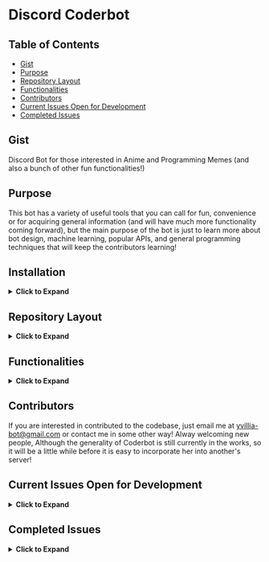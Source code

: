 # Discord Coderbot

## Table of Contents
 - [Gist](https://github.com/nnrogers515/discord-coderbot#gist)
 - [Purpose](https://github.com/nnrogers515/discord-coderbot#purpose)
 - [Repository Layout](https://github.com/nnrogers515/discord-coderbot#repository-layout)
 - [Functionalities](https://github.com/nnrogers515/discord-coderbot#functionalities)
 - [Contributors](https://github.com/nnrogers515/discord-coderbot#contributors)
 - [Current Issues Open for Development](https://github.com/nnrogers515/discord-coderbot#current-issues-open-for-development)
 - [Completed Issues](https://github.com/nnrogers515/discord-coderbot#completed-issues)


## Gist
Discord Bot for those interested in Anime and Programming Memes (and also a bunch of other fun functionalities!)

## Purpose
This bot has a variety of useful tools that you can call for fun, convenience or for acquiring general information (and will have much more functionality coming forward), but the main purpose of the bot is just to learn more about bot design, machine learning, popular APIs, and general programming techniques that will keep the contributors learning!

## Installation

<details>
  <summary> <strong>Click to Expand</strong></summary>
Currently in the process of being generalized. As of the current time, the best way to access Coderbot would be to:

1. Fork this codebase
2. Create a discord bot via the [Developer Portal](https://discord.com/developers/applications) (I recommend [here](https://codeburst.io/discord-bot-tutorial-2020-a8a2e37e347c) for a good and thorough walkthrough!)
3. Give the bot any permissions you want (her @mention functionalities may be buggy unless she has some permissions, but otherwise she works fine for general purpose)
4. Take the bot-id TOKEN from your new application and put it as the "TOKEN" environment variable (either in a .env or as a config variable for hosts such as Heroku), then adjust the IDs within src/coderbot.py to match your channel IDs (found sending a message in discord containing "\#Channel-Name"

<em> However, That Sounds Like a Lot of Work! </em>

We are working to streamline this! We will try to make this as least painful as possible moving forward, but for now, if you are interested in using the bot, and stuck on setting it up, let me know via email to yvillia-bot@gmail.com or in the discussions, and I will do my best to help you!
</details>

## Repository Layout

<details>
  <summary> <strong>Click to Expand</strong></summary>

- .github/ - Contains Workflow and Issue Templates
- src/     - Contains Python Backend for Coderbot
    - bot.py - Classfile for Coderbot. Contains State Information and Discord Client Instance
    - coderbot.py - General Discord Client Event Responses and Commands
    - function.py - Helper Functions and Handlers for Dialogue, Reactions, and Commands
    - redditAPI.py - Initializes a Reddit Instance using Coderbot's Reddit Credentials

- test/    - Contains unit testing for functions
    - test_bot.py - Unit Tests for bot.py Class Functions
    - test_coderbot.py - Unit Tests for coderbot.py Discord Event Handlers
    - test_function.py - Unit Tests for Helper Functions and Handlers
    - test_redditAPI.py - Unit Test of Reddit Instance Initialization

- websrc/  - Contains frontend components for Django Heroku Webapp
    - Still in Development

- .replit - If you want to code on Repl.it
- Dockerfile - If you want to try to containerize Coderbot
- Procfile - For Heroku Worker Dyno (also the commands for local execution)
</details>

## Functionalities

<details>
  <summary> <strong>Click to Expand</strong></summary>

  Sample Functionalities:
  - !Poll - Produces Emote Reactions on Message for Suitible for Polls
  - !Flip or !Coin - Returns "Heads" or "Tails" on Request
  - !Roll #d# - Return the result of dice rolls where the # before the d represents the number of dice thrown (maximum 100 for performance and spam prevention reasons), and the number after the d represents the number of faces on each die.
  - !Help - Displays a List of Commands
  - !Pogchamp @mention ... - Fun Chat Command
  - !Ban @mention ... - Not a Ban but a Punishment!
  - Sleep and Awake Protocols - If you find her to be annoying, simply tell her to sleep with "Oyasumi" and she won't answer commands until woken up with "Ohayo", you can see her current state under her profile in discord
  - Good Bot and Bad Bot, as well as list functionalities will be coming soon, along with a bunch of other features
  - !wiki [article name] - get wikipedia summary of an article
  - !8ball [text] Answer controversial questions
  - !math [expression] Check out https://gamma.sympy.org/ for a list of commands
  - !matex [latex expresion] Do math in the latex format

  For more documentation checkout the Wiki Pages (when they are finished!)
</details>

## Contributors
  If you are interested in contributed to the codebase, just email me at yvillia-bot@gmail.com or contact me in some other way! Alway welcoming new people, Although the generality of Coderbot is still currently in the works, so it will be a little while before it is easy to incorporate her into another's server!

## Current Issues Open for Development

<details>
  <summary> <strong>Click to Expand</strong></summary>

<!-- openIssueTable -->

| Title                                                                                                                           |         Status          |                                                          Assignee                                                          | Body                                                                                                                                                                                                                                                                                                                                                                                                                                                                                                              |
| :------------------------------------------------------------------------------------------------------------------------------ | :---------------------: | :------------------------------------------------------------------------------------------------------------------------: | :---------------------------------------------------------------------------------------------------------------------------------------------------------------------------------------------------------------------------------------------------------------------------------------------------------------------------------------------------------------------------------------------------------------------------------------------------------------------------------------------------------------- |
| <a href="https://github.com/nnrogers515/discord-coderbot/issues/31">Add math commands</a>                                       | :eight_spoked_asterisk: |   <a href="https://github.com/RynoXLI"><img src="https://avatars.githubusercontent.com/u/40377123?v=4" width="20" /></a>   | ### Summary of Idea:<br /><br />Using sympy, make a math interpreter<br />...                                                                                                                                                                                                                                                                                                                                                                                                                                     |
| <a href="https://github.com/nnrogers515/discord-coderbot/issues/17">Implementing Individual Chatbot Functionalities</a>         | :eight_spoked_asterisk: |                                                                                                                            | Basically utilize ML to have the bot learn from each member, and on command say something that is similar to a given member's speech pattern. This would likely take a while to make, and a very long time to test and make sure that it works properly, but this would be an enjoyable functionality in mimicry!<br /><br /><br />...                                                                                                                                                                            |
| <a href="https://github.com/nnrogers515/discord-coderbot/issues/15">Generalize Coderbot Code to work for any discord server</a> | :eight_spoked_asterisk: |                                                                                                                            | This will likely be the most difficult issue. The idea would be to make it as easy as possible for someone to take the Coderbot code and run a script to fill out the necessary server information and so forth. This may require having calls to a Rest API using a user's credentials to login to discord and pull the information in the server from there, or some other path that would require more research into. Due to how this bot operates it will be a bit difficult to setup<br /><br /><br />...    |
| <a href="https://github.com/nnrogers515/discord-coderbot/issues/14">Update README.md</a>                                        | :eight_spoked_asterisk: | <a href="https://github.com/nnrogers515"><img src="https://avatars.githubusercontent.com/u/38640928?v=4" width="20" /></a> | The README.md needs better instructions for setting up the bot for other servers and other general important information about the repository.<br /><br /><br />...                                                                                                                                                                                                                                                                                                                                               |
| <a href="https://github.com/nnrogers515/discord-coderbot/issues/13">Fix up Git Workflow</a>                                     | :eight_spoked_asterisk: | <a href="https://github.com/nnrogers515"><img src="https://avatars.githubusercontent.com/u/38640928?v=4" width="20" /></a> | Currently, the python workflow doesn't work well with how our repository is setup. I recommend looking at the .github-cli.yaml file, adding security scans and so forth through those tests (for branches outside of master, and maybe add a deploy pipeline).<br /><br /><br />...                                                                                                                                                                                                                               |
| <a href="https://github.com/nnrogers515/discord-coderbot/issues/12">Fill out the Coderbot Wiki</a>                              | :eight_spoked_asterisk: |                                                                                                                            | Our Github has a Wikipage that can be utilized as documentation for the bot functionalities. I would recommend collaborating with whoever is working on issue #7 as it is likely there would be an overlap in documentation for these portions.<br /><br /><br />...                                                                                                                                                                                                                                              |
| <a href="https://github.com/nnrogers515/discord-coderbot/issues/11">Research Alternatives to Heroku</a>                         | :eight_spoked_asterisk: | <a href="https://github.com/nnrogers515"><img src="https://avatars.githubusercontent.com/u/38640928?v=4" width="20" /></a> | While Heroku is great, it is severely limited with just free memberships. This issue involves researching into Alternatives to Heroku, with the main suggestion being AWS.<br /><br /><br />...                                                                                                                                                                                                                                                                                                                   |
| <a href="https://github.com/nnrogers515/discord-coderbot/issues/10">Create Bot Artwork</a>                                      | :eight_spoked_asterisk: |                                                                                                                            | Bot Artwork is currently just a meme of InternetExplorer-chan. It would be cool to have her own artwork or animation instead of a meme picture from my phone.<br /><br />This is really only if there is nothing else to do/someone is interested in doing this, it isn't really coding and requires a lot of time and artistic talent.<br />...                                                                                                                                                                  |
| <a href="https://github.com/nnrogers515/discord-coderbot/issues/9">Upgrade bot to run on docker</a>                             | :eight_spoked_asterisk: |                                                                                                                            | Utilizing Docker and a registry would make it easier to create multiple instances of the bot, should the desire for multiple servers become greater. Plus, it's just good for learning.<br /><br /><br />...                                                                                                                                                                                                                                                                                                      |
| <a href="https://github.com/nnrogers515/discord-coderbot/issues/8">Bot Emotions</a>                                             | :eight_spoked_asterisk: |                                                                                                                            | Currently the bot only has two states, "Asleep" and "Awake." Once chatbot functionalities have been implemented it would be cool to be able to have her switch states to varying emotions (angry, sad, etc...). <br /><br />This task would be to prepare the framework for having multiple states, likely by making changes to the bot.py class.<br />...                                                                                                                                                        |
| <a href="https://github.com/nnrogers515/discord-coderbot/issues/7">Create a Frontend Website for the Bot</a>                    | :eight_spoked_asterisk: |   <a href="https://github.com/RynoXLI"><img src="https://avatars.githubusercontent.com/u/40377123?v=4" width="20" /></a>   | Heroku utilizes a Django python front-end for our bot, which currently is only running a regular worker dyno and not a web dyno. We can create a basic website through Heroku to serve API calls and serve as a monitoring/information gathering site for the bot.<br /><br /><br />...                                                                                                                                                                                                                           |
| <a href="https://github.com/nnrogers515/discord-coderbot/issues/6">Implement a database for chat statistics</a>                 | :eight_spoked_asterisk: |                                                                                                                            | Setup and connect the bot using Heroku's database to hold statistics and collected chat information past the running instance. If there is a preferable database alternative to Heroku, then feel free to research into it and try to set up the bot on there.<br /><br /><br />...                                                                                                                                                                                                                               |
| <a href="https://github.com/nnrogers515/discord-coderbot/issues/5">Figure out Something Cool to do for the Reddit API</a>       | :eight_spoked_asterisk: |                                                                                                                            | The code base for the RedditAPI is already incorporated and functional. Think of something fun to add that the bot can do by pulling from reddit (i.e. daily image posts, statistics, automatically pulling saved posts and posting them, etc...). RedditAPI documentation found [here](https://praw.readthedocs.io/en/latest/code_overview/reddit_instance.html#praw.Reddit).<br /><br />Note: We are utilizing the PRAW library to make API access easier https://asyncpraw.readthedocs.io/en/latest/.<br />... |
| <a href="https://github.com/nnrogers515/discord-coderbot/issues/4">Implement Music Functionality</a>                            | :eight_spoked_asterisk: |                                                                                                                            | This can be anything from playing music on command, to recommending songs that people have been listening to on spotify, or etc... <br /><br /><br />...                                                                                                                                                                                                                                                                                                                                                          |
| <a href="https://github.com/nnrogers515/discord-coderbot/issues/3">Reorganize and Document the Code</a>                         | :eight_spoked_asterisk: |                                                                                                                            | Prettify the code a bit and make things more readable. The more organized you can make it the better, just make sure it works. For proper documentation and file organizations see [Google's Python Style Guide](https://google.github.io/styleguide/pyguide.html).<br /><br /><br />...                                                                                                                                                                                                                          |
| <a href="https://github.com/nnrogers515/discord-coderbot/issues/1">Enable Chatbot ML Features</a>                               | :eight_spoked_asterisk: |                                                                                                                            | Implement a way to train the bot to respond using machine learning. If possible, live-learning while chatting with others would be beneficial to improving her performance.<br /><br /><br />...                                                                                                                                                                                                                                                                                                                  |

<!-- openIssueTable -->

</details>

## Completed Issues

<details>
 <summary> <strong>Click to Expand</strong></summary>

<!-- closedIssueTable -->

| Title                                                                                                                                        |   Status   | Assignee | Body                                                                                                                                                                                                                                                                                                                             |
| :------------------------------------------------------------------------------------------------------------------------------------------- | :--------: | :------: | :------------------------------------------------------------------------------------------------------------------------------------------------------------------------------------------------------------------------------------------------------------------------------------------------------------------------------- |
| <a href="https://github.com/nnrogers515/discord-coderbot/pull/35">Bump urllib3 from 1.26.3 to 1.26.4</a>                                     | :no_entry: |          | Bumps [urllib3](https://github.com/urllib3/urllib3) from 1.26.3 to 1.26.4.<details>                                                                                                                                                                                                                                              |
                                                                                                                                                                         <summary>Release notes</summary>                                                                                                                                                                                                                                                                                                  
                                                                                                                                                                         <p><em>Sourced from <a href="https://github.com/urllib3/urllib3/releases">urllib3's releases</a>.</em></p>                                                                                                                                                                                                                        
                                                                                                                                                                         <blockquote>                                                                                                                                                                                                                                                                                                                      
                                                                                                                                                                         <h2>1.26.4</h2>                                                                                                                                                                                                                                                                                                                   
                                                                                                                                                                         <p>:warning: <strong>IMPORTANT: urllib3 v2.0 will drop support for Python 2</strong>: <a href="https://urllib3.readthedocs.io/en/latest/v2-roadmap.html">Read more in the v2.0 Roadmap</a></p>                                                                                                                                    
                                                                                                                                                                         <ul>                                                                                                                                                                                                                                                                                                                              
                                                                                                                                                                         <li>Changed behavior of the default <code>SSLContext</code> when connecting to HTTPS proxy during HTTPS requests. The default <code>SSLContext</code> now sets <code>check_hostname=True</code>.</li>                                                                                                                             
                                                                                                                                                                         </ul>                                                                                                                                                                                                                                                                                                                             
                                                                                                                                                                         <p><strong>If you or your organization rely on urllib3 consider supporting us via <a href="https://github.com/sponsors/urllib3">GitHub Sponsors</a></strong></p>                                                                                                                                                                  
                                                                                                                                                                         </blockquote>                                                                                                                                                                                                                                                                                                                     
                                                                                                                                                                         </details>                                                                                                                                                                                                                                                                                                                        
                                                                                                                                                                         <details>                                                                                                                                                                                                                                                                                                                         
                                                                                                                                                                         <summary>Changelog</summary>                                                                                                                                                                                                                                                                                                      
                                                                                                                                                                         <p><em>Sourced from <a href="https://github.com/urllib3/urllib3/blob/main/CHANGES.rst">urllib3's changelog</a>.</em></p>                                                                                                                                                                                                          
                                                                                                                                                                         <blockquote>                                                                                                                                                                                                                                                                                                                      
                                                                                                                                                                         <h2>1.26.4 (2021-03-15)</h2>                                                                                                                                                                                                                                                                                                      
                                                                                                                                                                         <ul>                                                                                                                                                                                                                                                                                                                              
                                                                                                                                                                         <li>Changed behavior of the default <code>SSLContext</code> when connecting to HTTPS proxy                                                                                                                                                                                                                                        
                                                                                                                                                                         during HTTPS requests. The default <code>SSLContext</code> now sets <code>check_hostname=True</code>.</li>                                                                                                                                                                                                                        
                                                                                                                                                                         </ul>                                                                                                                                                                                                                                                                                                                             
                                                                                                                                                                         </blockquote>                                                                                                                                                                                                                                                                                                                     
                                                                                                                                                                         </details>                                                                                                                                                                                                                                                                                                                        
                                                                                                                                                                         <details>                                                                                                                                                                                                                                                                                                                         
                                                                                                                                                                         <summary>Commits</summary>                                                                                                                                                                                                                                                                                                        
                                                                                                                                                                         <ul>                                                                                                                                                                                                                                                                                                                              
                                                                                                                                                                         <li><a href="https://github.com/urllib3/urllib3/commit/a8913042b676c510e94fc2b097f6b514ae11a537"><code>a891304</code></a> Release 1.26.4</li>                                                                                                                                                                                     
                                                                                                                                                                         <li><a href="https://github.com/urllib3/urllib3/commit/8d65ea1ecf6e2cdc27d42124e587c1b83a3118b0"><code>8d65ea1</code></a> Merge pull request from GHSA-5phf-pp7p-vc2r</li>                                                                                                                                                        
                                                                                                                                                                         <li><a href="https://github.com/urllib3/urllib3/commit/5e3432646ad63749ff0d655c157fe293cdc6c2aa"><code>5e34326</code></a> Add proper stacklevel to method_allowlist warning</li>                                                                                                                                                  
                                                                                                                                                                         <li>See full diff in <a href="https://github.com/urllib3/urllib3/compare/1.26.3...1.26.4">compare view</a></li>                                                                                                                                                                                                                   
                                                                                                                                                                         </ul>                                                                                                                                                                                                                                                                                                                             
                                                                                                                                                                         </details>                                                                                                                                                                                                                                                                                                                        
                                                                                                                                                                         <br />                                                                                                                                                                                                                                                                                                                            
                                                                                                                                                                                                                                                                                                                                                                                                                                                                                                           
                                                                                                                                                                                                                                                                                                                                                                                                                                                                                                           
                                                                                                                                                                         [![Dependabot compatibility score](https://dependabot-badges.githubapp.com/badges/compatibility_score?dependency-name=urllib3&package-manager=pip&previous-version=1.26.3&new-version=1.26.4)](https://docs.github.com/en/github/managing-security-vulnerabilities/about-dependabot-security-updates#about-compatibility-scores)  
                                                                                                                                                                                                                                                                                                                                                                                                                                                                                                           
                                                                                                                                                                         Dependabot will resolve any conflicts with this PR as long as you don't alter it yourself. You can also trigger a rebase manually by commenting `@dependabot rebase`.                                                                                                                                                             
                                                                                                                                                                                                                                                                                                                                                                                                                                                                                                           
                                                                                                                                                                         [//]: # (dependabot-automerge-start)                                                                                                                                                                                                                                                                                              
                                                                                                                                                                         [//]: # (dependabot-automerge-end)                                                                                                                                                                                                                                                                                                
                                                                                                                                                                                                                                                                                                                                                                                                                                                                                                           
                                                                                                                                                                         ---                                                                                                                                                                                                                                                                                                                               
                                                                                                                                                                                                                                                                                                                                                                                                                                                                                                           
                                                                                                                                                                         <details>                                                                                                                                                                                                                                                                                                                         
                                                                                                                                                                         <summary>Dependabot commands and options</summary>                                                                                                                                                                                                                                                                                
                                                                                                                                                                         <br />                                                                                                                                                                                                                                                                                                                            
                                                                                                                                                                                                                                                                                                                                                                                                                                                                                                           
                                                                                                                                                                         You can trigger Dependabot actions by commenting on this PR:                                                                                                                                                                                                                                                                      
                                                                                                                                                                         - `@dependabot rebase` will rebase this PR                                                                                                                                                                                                                                                                                        
                                                                                                                                                                         - `@dependabot recreate` will recreate this PR, overwriting any edits that have been made to it                                                                                                                                                                                                                                   
                                                                                                                                                                         - `@dependabot merge` will merge this PR after your CI passes on it                                                                                                                                                                                                                                                               
                                                                                                                                                                         - `@dependabot squash and merge` will squash and merge this PR after your CI passes on it                                                                                                                                                                                                                                         
                                                                                                                                                                         - `@dependabot cancel merge` will cancel a previously requested merge and block automerging                                                                                                                                                                                                                                       
                                                                                                                                                                         - `@dependabot reopen` will reopen this PR if it is closed                                                                                                                                                                                                                                                                        
                                                                                                                                                                         - `@dependabot close` will close this PR and stop Dependabot recreating it. You can achieve the same result by closing it manually                                                                                                                                                                                                
                                                                                                                                                                         - `@dependabot ignore this major version` will close this PR and stop Dependabot creating any more for this major version (unless you reopen the PR or upgrade to it yourself)                                                                                                                                                    
                                                                                                                                                                         - `@dependabot ignore this minor version` will close this PR and stop Dependabot creating any more for this minor version (unless you reopen the PR or upgrade to it yourself)                                                                                                                                                    
                                                                                                                                                                         - `@dependabot ignore this dependency` will close this PR and stop Dependabot creating any more for this dependency (unless you reopen the PR or upgrade to it yourself)                                                                                                                                                          
                                                                                                                                                                         - `@dependabot use these labels` will set the current labels as the default for future PRs for this repo and language                                                                                                                                                                                                             
                                                                                                                                                                         - `@dependabot use these reviewers` will set the current reviewers as the default for future PRs for this repo and language                                                                                                                                                                                                       
                                                                                                                                                                         - `@dependabot use these assignees` will set the current assignees as the default for future PRs for this repo and language                                                                                                                                                                                                       
                                                                                                                                                                         - `@dependabot use this milestone` will set the current milestone as the default for future PRs for this repo and language                                                                                                                                                                                                        
                                                                                                                                                                                                                                                                                                                                                                                                                                                                                                           
                                                                                                                                                                         You can disable automated security fix PRs for this repo from the [Security Alerts page](https://github.com/nnrogers515/discord-coderbot/network/alerts).                                                                                                                                                                         
                                                                                                                                                                                                                                                                                                                                                                                                                                                                                                           
                                                                                                                                                                         </details>                                                                                                                                                                                                                                                                                                                        
| <a href="https://github.com/nnrogers515/discord-coderbot/pull/34">Bump pillow from 8.1.0 to 8.1.1</a>                                        | :no_entry: |          | Bumps [pillow](https://github.com/python-pillow/Pillow) from 8.1.0 to 8.1.1.<details>                                                                                                                                                                                                                                            |
                                                                                                                                                                         <summary>Release notes</summary>                                                                                                                                                                                                                                                                                                  
                                                                                                                                                                         <p><em>Sourced from <a href="https://github.com/python-pillow/Pillow/releases">pillow's releases</a>.</em></p>                                                                                                                                                                                                                    
                                                                                                                                                                         <blockquote>                                                                                                                                                                                                                                                                                                                      
                                                                                                                                                                         <h2>8.1.1</h2>                                                                                                                                                                                                                                                                                                                    
                                                                                                                                                                         <p><a href="https://pillow.readthedocs.io/en/stable/releasenotes/8.1.1.html">https://pillow.readthedocs.io/en/stable/releasenotes/8.1.1.html</a></p>                                                                                                                                                                              
                                                                                                                                                                         </blockquote>                                                                                                                                                                                                                                                                                                                     
                                                                                                                                                                         </details>                                                                                                                                                                                                                                                                                                                        
                                                                                                                                                                         <details>                                                                                                                                                                                                                                                                                                                         
                                                                                                                                                                         <summary>Changelog</summary>                                                                                                                                                                                                                                                                                                      
                                                                                                                                                                         <p><em>Sourced from <a href="https://github.com/python-pillow/Pillow/blob/master/CHANGES.rst">pillow's changelog</a>.</em></p>                                                                                                                                                                                                    
                                                                                                                                                                         <blockquote>                                                                                                                                                                                                                                                                                                                      
                                                                                                                                                                         <h2>8.1.1 (2021-03-01)</h2>                                                                                                                                                                                                                                                                                                       
                                                                                                                                                                         <ul>                                                                                                                                                                                                                                                                                                                              
                                                                                                                                                                         <li>                                                                                                                                                                                                                                                                                                                              
                                                                                                                                                                         <p>Use more specific regex chars to prevent ReDoS. CVE-2021-25292                                                                                                                                                                                                                                                                 
                                                                                                                                                                         [hugovk]</p>                                                                                                                                                                                                                                                                                                                      
                                                                                                                                                                         </li>                                                                                                                                                                                                                                                                                                                             
                                                                                                                                                                         <li>                                                                                                                                                                                                                                                                                                                              
                                                                                                                                                                         <p>Fix OOB Read in TiffDecode.c, and check the tile validity before reading. CVE-2021-25291                                                                                                                                                                                                                                       
                                                                                                                                                                         [wiredfool]</p>                                                                                                                                                                                                                                                                                                                   
                                                                                                                                                                         </li>                                                                                                                                                                                                                                                                                                                             
                                                                                                                                                                         <li>                                                                                                                                                                                                                                                                                                                              
                                                                                                                                                                         <p>Fix negative size read in TiffDecode.c. CVE-2021-25290                                                                                                                                                                                                                                                                         
                                                                                                                                                                         [wiredfool]</p>                                                                                                                                                                                                                                                                                                                   
                                                                                                                                                                         </li>                                                                                                                                                                                                                                                                                                                             
                                                                                                                                                                         <li>                                                                                                                                                                                                                                                                                                                              
                                                                                                                                                                         <p>Fix OOB read in SgiRleDecode.c. CVE-2021-25293                                                                                                                                                                                                                                                                                 
                                                                                                                                                                         [wiredfool]</p>                                                                                                                                                                                                                                                                                                                   
                                                                                                                                                                         </li>                                                                                                                                                                                                                                                                                                                             
                                                                                                                                                                         <li>                                                                                                                                                                                                                                                                                                                              
                                                                                                                                                                         <p>Incorrect error code checking in TiffDecode.c. CVE-2021-25289                                                                                                                                                                                                                                                                  
                                                                                                                                                                         [wiredfool]</p>                                                                                                                                                                                                                                                                                                                   
                                                                                                                                                                         </li>                                                                                                                                                                                                                                                                                                                             
                                                                                                                                                                         <li>                                                                                                                                                                                                                                                                                                                              
                                                                                                                                                                         <p>PyModule_AddObject fix for Python 3.10 <a href="https://github-redirect.dependabot.com/python-pillow/Pillow/issues/5194">#5194</a>                                                                                                                                                                                             
                                                                                                                                                                         [radarhere]</p>                                                                                                                                                                                                                                                                                                                   
                                                                                                                                                                         </li>                                                                                                                                                                                                                                                                                                                             
                                                                                                                                                                         </ul>                                                                                                                                                                                                                                                                                                                             
                                                                                                                                                                         </blockquote>                                                                                                                                                                                                                                                                                                                     
                                                                                                                                                                         </details>                                                                                                                                                                                                                                                                                                                        
                                                                                                                                                                         <details>                                                                                                                                                                                                                                                                                                                         
                                                                                                                                                                         <summary>Commits</summary>                                                                                                                                                                                                                                                                                                        
                                                                                                                                                                         <ul>                                                                                                                                                                                                                                                                                                                              
                                                                                                                                                                         <li><a href="https://github.com/python-pillow/Pillow/commit/741d8744a54bedbc49f16922c61a06fcb3681f53"><code>741d874</code></a> 8.1.1 version bump</li>                                                                                                                                                                            
                                                                                                                                                                         <li><a href="https://github.com/python-pillow/Pillow/commit/179cd1c8f94aabc47e9e522e01683ea9aadbd3a5"><code>179cd1c</code></a> Added 8.1.1 release notes to index</li>                                                                                                                                                            
                                                                                                                                                                         <li><a href="https://github.com/python-pillow/Pillow/commit/7d296653da045e18b379c991797f933e054a7476"><code>7d29665</code></a> Update CHANGES.rst [ci skip]</li>                                                                                                                                                                  
                                                                                                                                                                         <li><a href="https://github.com/python-pillow/Pillow/commit/d25036fca7c8658b698492088361453bb20073e2"><code>d25036f</code></a> Credits</li>                                                                                                                                                                                       
                                                                                                                                                                         <li><a href="https://github.com/python-pillow/Pillow/commit/973a4c333ab6d603e82f6eb2aa6f39d1cfcecccb"><code>973a4c3</code></a> Release notes for 8.1.1</li>                                                                                                                                                                       
                                                                                                                                                                         <li><a href="https://github.com/python-pillow/Pillow/commit/521dab94c7ab72b037bd9a83e9663401e0fd2cee"><code>521dab9</code></a> Use more specific regex chars to prevent ReDoS</li>                                                                                                                                                
                                                                                                                                                                         <li><a href="https://github.com/python-pillow/Pillow/commit/8b8076bdcb3815be0ef0d279651d8d1342b8ea61"><code>8b8076b</code></a> Fix for CVE-2021-25291</li>                                                                                                                                                                        
                                                                                                                                                                         <li><a href="https://github.com/python-pillow/Pillow/commit/e25be1e33dc526bfd1094bc778a54d8e29bf66c9"><code>e25be1e</code></a> Fix negative size read in TiffDecode.c</li>                                                                                                                                                        
                                                                                                                                                                         <li><a href="https://github.com/python-pillow/Pillow/commit/f891baa604636cd2506a9360d170bc2cf4963cc5"><code>f891baa</code></a> Fix OOB read in SgiRleDecode.c</li>                                                                                                                                                                
                                                                                                                                                                         <li><a href="https://github.com/python-pillow/Pillow/commit/cbfdde7b1f2295059a20a539ee9960f0bec7b299"><code>cbfdde7</code></a> Incorrect error code checking in TiffDecode.c</li>                                                                                                                                                 
                                                                                                                                                                         <li>Additional commits viewable in <a href="https://github.com/python-pillow/Pillow/compare/8.1.0...8.1.1">compare view</a></li>                                                                                                                                                                                                  
                                                                                                                                                                         </ul>                                                                                                                                                                                                                                                                                                                             
                                                                                                                                                                         </details>                                                                                                                                                                                                                                                                                                                        
                                                                                                                                                                         <br />                                                                                                                                                                                                                                                                                                                            
                                                                                                                                                                                                                                                                                                                                                                                                                                                                                                           
                                                                                                                                                                                                                                                                                                                                                                                                                                                                                                           
                                                                                                                                                                         [![Dependabot compatibility score](https://dependabot-badges.githubapp.com/badges/compatibility_score?dependency-name=pillow&package-manager=pip&previous-version=8.1.0&new-version=8.1.1)](https://docs.github.com/en/github/managing-security-vulnerabilities/about-dependabot-security-updates#about-compatibility-scores)     
                                                                                                                                                                                                                                                                                                                                                                                                                                                                                                           
                                                                                                                                                                         Dependabot will resolve any conflicts with this PR as long as you don't alter it yourself. You can also trigger a rebase manually by commenting `@dependabot rebase`.                                                                                                                                                             
                                                                                                                                                                                                                                                                                                                                                                                                                                                                                                           
                                                                                                                                                                         [//]: # (dependabot-automerge-start)                                                                                                                                                                                                                                                                                              
                                                                                                                                                                         [//]: # (dependabot-automerge-end)                                                                                                                                                                                                                                                                                                
                                                                                                                                                                                                                                                                                                                                                                                                                                                                                                           
                                                                                                                                                                         ---                                                                                                                                                                                                                                                                                                                               
                                                                                                                                                                                                                                                                                                                                                                                                                                                                                                           
                                                                                                                                                                         <details>                                                                                                                                                                                                                                                                                                                         
                                                                                                                                                                         <summary>Dependabot commands and options</summary>                                                                                                                                                                                                                                                                                
                                                                                                                                                                         <br />                                                                                                                                                                                                                                                                                                                            
                                                                                                                                                                                                                                                                                                                                                                                                                                                                                                           
                                                                                                                                                                         You can trigger Dependabot actions by commenting on this PR:                                                                                                                                                                                                                                                                      
                                                                                                                                                                         - `@dependabot rebase` will rebase this PR                                                                                                                                                                                                                                                                                        
                                                                                                                                                                         - `@dependabot recreate` will recreate this PR, overwriting any edits that have been made to it                                                                                                                                                                                                                                   
                                                                                                                                                                         - `@dependabot merge` will merge this PR after your CI passes on it                                                                                                                                                                                                                                                               
                                                                                                                                                                         - `@dependabot squash and merge` will squash and merge this PR after your CI passes on it                                                                                                                                                                                                                                         
                                                                                                                                                                         - `@dependabot cancel merge` will cancel a previously requested merge and block automerging                                                                                                                                                                                                                                       
                                                                                                                                                                         - `@dependabot reopen` will reopen this PR if it is closed                                                                                                                                                                                                                                                                        
                                                                                                                                                                         - `@dependabot close` will close this PR and stop Dependabot recreating it. You can achieve the same result by closing it manually                                                                                                                                                                                                
                                                                                                                                                                         - `@dependabot ignore this major version` will close this PR and stop Dependabot creating any more for this major version (unless you reopen the PR or upgrade to it yourself)                                                                                                                                                    
                                                                                                                                                                         - `@dependabot ignore this minor version` will close this PR and stop Dependabot creating any more for this minor version (unless you reopen the PR or upgrade to it yourself)                                                                                                                                                    
                                                                                                                                                                         - `@dependabot ignore this dependency` will close this PR and stop Dependabot creating any more for this dependency (unless you reopen the PR or upgrade to it yourself)                                                                                                                                                          
                                                                                                                                                                         - `@dependabot use these labels` will set the current labels as the default for future PRs for this repo and language                                                                                                                                                                                                             
                                                                                                                                                                         - `@dependabot use these reviewers` will set the current reviewers as the default for future PRs for this repo and language                                                                                                                                                                                                       
                                                                                                                                                                         - `@dependabot use these assignees` will set the current assignees as the default for future PRs for this repo and language                                                                                                                                                                                                       
                                                                                                                                                                         - `@dependabot use this milestone` will set the current milestone as the default for future PRs for this repo and language                                                                                                                                                                                                        
                                                                                                                                                                                                                                                                                                                                                                                                                                                                                                           
                                                                                                                                                                         You can disable automated security fix PRs for this repo from the [Security Alerts page](https://github.com/nnrogers515/discord-coderbot/network/alerts).                                                                                                                                                                         
                                                                                                                                                                                                                                                                                                                                                                                                                                                                                                           
                                                                                                                                                                         </details>                                                                                                                                                                                                                                                                                                                        
| <a href="https://github.com/nnrogers515/discord-coderbot/pull/33">Added Math and Matex functionality</a>                                     | :no_entry: |          | This push adds the Math and Matex functionality to the coderbot. Forgive me for making a large unnecessary amount of pull requests to main while developing this.                                                                                                                                                                |
| <a href="https://github.com/nnrogers515/discord-coderbot/pull/32">added apiball command, cleaned up 8ball command, added error message …</a> | :no_entry: |          | …when TOKEN not set                                                                                                                                                                                                                                                                                                              |
| <a href="https://github.com/nnrogers515/discord-coderbot/pull/30">return</a>                                                                 | :no_entry: |          |                                                                                                                                                                                                                                                                                                                                  |
| <a href="https://github.com/nnrogers515/discord-coderbot/pull/29">oops</a>                                                                   | :no_entry: |          |                                                                                                                                                                                                                                                                                                                                  |
| <a href="https://github.com/nnrogers515/discord-coderbot/pull/28">fix error</a>                                                              | :no_entry: |          |                                                                                                                                                                                                                                                                                                                                  |
| <a href="https://github.com/nnrogers515/discord-coderbot/pull/27">Ci cd</a>                                                                  | :no_entry: |          |                                                                                                                                                                                                                                                                                                                                  |
| <a href="https://github.com/nnrogers515/discord-coderbot/pull/26">Ci cd</a>                                                                  | :no_entry: |          |                                                                                                                                                                                                                                                                                                                                  |
| <a href="https://github.com/nnrogers515/discord-coderbot/pull/25">Ci cd</a>                                                                  | :no_entry: |          |                                                                                                                                                                                                                                                                                                                                  |
| <a href="https://github.com/nnrogers515/discord-coderbot/pull/24">Bump aiohttp from 3.7.3 to 3.7.4</a>                                       | :no_entry: |          | Bumps [aiohttp](https://github.com/aio-libs/aiohttp) from 3.7.3 to 3.7.4.<details>                                                                                                                                                                                                                                               |
                                                                                                                                                                         <summary>Changelog</summary>                                                                                                                                                                                                                                                                                                      
                                                                                                                                                                         <p><em>Sourced from <a href="https://github.com/aio-libs/aiohttp/blob/master/CHANGES.rst">aiohttp's changelog</a>.</em></p>                                                                                                                                                                                                       
                                                                                                                                                                         <blockquote>                                                                                                                                                                                                                                                                                                                      
                                                                                                                                                                         <h1>3.7.4 (2021-02-25)</h1>                                                                                                                                                                                                                                                                                                       
                                                                                                                                                                         <h2>Bugfixes</h2>                                                                                                                                                                                                                                                                                                                 
                                                                                                                                                                         <ul>                                                                                                                                                                                                                                                                                                                              
                                                                                                                                                                         <li>                                                                                                                                                                                                                                                                                                                              
                                                                                                                                                                         <p><strong>(SECURITY BUG)</strong> Started preventing open redirects in the                                                                                                                                                                                                                                                       
                                                                                                                                                                         <code>aiohttp.web.normalize_path_middleware</code> middleware. For                                                                                                                                                                                                                                                                
                                                                                                                                                                         more details, see                                                                                                                                                                                                                                                                                                                 
                                                                                                                                                                         <a href="https://github.com/aio-libs/aiohttp/security/advisories/GHSA-v6wp-4m6f-gcjg">https://github.com/aio-libs/aiohttp/security/advisories/GHSA-v6wp-4m6f-gcjg</a>.</p>                                                                                                                                                        
                                                                                                                                                                         <p>Thanks to <code>Beast Glatisant &lt;https://github.com/g147&gt;</code>__ for                                                                                                                                                                                                                                                   
                                                                                                                                                                         finding the first instance of this issue and <code>Jelmer Vernooĳ &lt;https://jelmer.uk/&gt;</code>__ for reporting and tracking it down                                                                                                                                                                                          
                                                                                                                                                                         in aiohttp.                                                                                                                                                                                                                                                                                                                       
                                                                                                                                                                         <code>[#5497](https://github.com/aio-libs/aiohttp/issues/5497) &lt;https://github.com/aio-libs/aiohttp/issues/5497&gt;</code>_</p>                                                                                                                                                                                                
                                                                                                                                                                         </li>                                                                                                                                                                                                                                                                                                                             
                                                                                                                                                                         <li>                                                                                                                                                                                                                                                                                                                              
                                                                                                                                                                         <p>Fix interpretation difference of the pure-Python and the Cython-based                                                                                                                                                                                                                                                          
                                                                                                                                                                         HTTP parsers construct a <code>yarl.URL</code> object for HTTP request-target.</p>                                                                                                                                                                                                                                                
                                                                                                                                                                         <p>Before this fix, the Python parser would turn the URI's absolute-path                                                                                                                                                                                                                                                          
                                                                                                                                                                         for <code>//some-path</code> into <code>/</code> while the Cython code preserved it as                                                                                                                                                                                                                                            
                                                                                                                                                                         <code>//some-path</code>. Now, both do the latter.                                                                                                                                                                                                                                                                                
                                                                                                                                                                         <code>[#5498](https://github.com/aio-libs/aiohttp/issues/5498) &lt;https://github.com/aio-libs/aiohttp/issues/5498&gt;</code>_</p>                                                                                                                                                                                                
                                                                                                                                                                         </li>                                                                                                                                                                                                                                                                                                                             
                                                                                                                                                                         </ul>                                                                                                                                                                                                                                                                                                                             
                                                                                                                                                                         <hr />                                                                                                                                                                                                                                                                                                                            
                                                                                                                                                                         </blockquote>                                                                                                                                                                                                                                                                                                                     
                                                                                                                                                                         </details>                                                                                                                                                                                                                                                                                                                        
                                                                                                                                                                         <details>                                                                                                                                                                                                                                                                                                                         
                                                                                                                                                                         <summary>Commits</summary>                                                                                                                                                                                                                                                                                                        
                                                                                                                                                                         <ul>                                                                                                                                                                                                                                                                                                                              
                                                                                                                                                                         <li><a href="https://github.com/aio-libs/aiohttp/commit/0a26acc1de9e1b0244456b7881ec16ba8bb64fc3"><code>0a26acc</code></a> Bump aiohttp to v3.7.4 for a security release</li>                                                                                                                                                     
                                                                                                                                                                         <li><a href="https://github.com/aio-libs/aiohttp/commit/021c416c18392a111225bc7326063dc4a99a5138"><code>021c416</code></a> Merge branch 'ghsa-v6wp-4m6f-gcjg' into master</li>                                                                                                                                                    
                                                                                                                                                                         <li><a href="https://github.com/aio-libs/aiohttp/commit/4ed7c25b537f71c6245bb74d6b20e5867db243ab"><code>4ed7c25</code></a> Bump chardet from 3.0.4 to 4.0.0 (<a href="https://github-redirect.dependabot.com/aio-libs/aiohttp/issues/5333">#5333</a>)</li>                                                                        
                                                                                                                                                                         <li><a href="https://github.com/aio-libs/aiohttp/commit/b61f0fdffc887df24244ba7bdfe8567c580240ff"><code>b61f0fd</code></a> Fix how pure-Python HTTP parser interprets <code>//</code></li>                                                                                                                                        
                                                                                                                                                                         <li><a href="https://github.com/aio-libs/aiohttp/commit/5c1efbc32c46820250bd25440bb7ea96cb05abe9"><code>5c1efbc</code></a> Bump pre-commit from 2.9.2 to 2.9.3 (<a href="https://github-redirect.dependabot.com/aio-libs/aiohttp/issues/5322">#5322</a>)</li>                                                                     
                                                                                                                                                                         <li><a href="https://github.com/aio-libs/aiohttp/commit/007507580137efcc0a20391a0792f39b337d9c1a"><code>0075075</code></a> Bump pygments from 2.7.2 to 2.7.3 (<a href="https://github-redirect.dependabot.com/aio-libs/aiohttp/issues/5318">#5318</a>)</li>                                                                       
                                                                                                                                                                         <li><a href="https://github.com/aio-libs/aiohttp/commit/5085173d947e6cc01b6daf1aa48fe7698834c569"><code>5085173</code></a> Bump multidict from 5.0.2 to 5.1.0 (<a href="https://github-redirect.dependabot.com/aio-libs/aiohttp/issues/5308">#5308</a>)</li>                                                                      
                                                                                                                                                                         <li><a href="https://github.com/aio-libs/aiohttp/commit/5d1a75e68d278c641c90021409f4eb5de1810e5e"><code>5d1a75e</code></a> Bump pre-commit from 2.9.0 to 2.9.2 (<a href="https://github-redirect.dependabot.com/aio-libs/aiohttp/issues/5290">#5290</a>)</li>                                                                     
                                                                                                                                                                         <li><a href="https://github.com/aio-libs/aiohttp/commit/6724d0e7a944fd7e3a710dc292d785fa8fe424fd"><code>6724d0e</code></a> Bump pre-commit from 2.8.2 to 2.9.0 (<a href="https://github-redirect.dependabot.com/aio-libs/aiohttp/issues/5273">#5273</a>)</li>                                                                     
                                                                                                                                                                         <li><a href="https://github.com/aio-libs/aiohttp/commit/c688451ce31b914c71b11d2ac6c326b0c87e6d1f"><code>c688451</code></a> Removed duplicate timeout parameter in ClientSession reference docs. (<a href="https://github-redirect.dependabot.com/aio-libs/aiohttp/issues/5262">#5262</a>) ...</li>                                
                                                                                                                                                                         <li>See full diff in <a href="https://github.com/aio-libs/aiohttp/compare/v3.7.3...v3.7.4">compare view</a></li>                                                                                                                                                                                                                  
                                                                                                                                                                         </ul>                                                                                                                                                                                                                                                                                                                             
                                                                                                                                                                         </details>                                                                                                                                                                                                                                                                                                                        
                                                                                                                                                                         <br />                                                                                                                                                                                                                                                                                                                            
                                                                                                                                                                                                                                                                                                                                                                                                                                                                                                           
                                                                                                                                                                                                                                                                                                                                                                                                                                                                                                           
                                                                                                                                                                         [![Dependabot compatibility score](https://dependabot-badges.githubapp.com/badges/compatibility_score?dependency-name=aiohttp&package-manager=pip&previous-version=3.7.3&new-version=3.7.4)](https://docs.github.com/en/github/managing-security-vulnerabilities/about-dependabot-security-updates#about-compatibility-scores)    
                                                                                                                                                                                                                                                                                                                                                                                                                                                                                                           
                                                                                                                                                                         Dependabot will resolve any conflicts with this PR as long as you don't alter it yourself. You can also trigger a rebase manually by commenting `@dependabot rebase`.                                                                                                                                                             
                                                                                                                                                                                                                                                                                                                                                                                                                                                                                                           
                                                                                                                                                                         [//]: # (dependabot-automerge-start)                                                                                                                                                                                                                                                                                              
                                                                                                                                                                         [//]: # (dependabot-automerge-end)                                                                                                                                                                                                                                                                                                
                                                                                                                                                                                                                                                                                                                                                                                                                                                                                                           
                                                                                                                                                                         ---                                                                                                                                                                                                                                                                                                                               
                                                                                                                                                                                                                                                                                                                                                                                                                                                                                                           
                                                                                                                                                                         <details>                                                                                                                                                                                                                                                                                                                         
                                                                                                                                                                         <summary>Dependabot commands and options</summary>                                                                                                                                                                                                                                                                                
                                                                                                                                                                         <br />                                                                                                                                                                                                                                                                                                                            
                                                                                                                                                                                                                                                                                                                                                                                                                                                                                                           
                                                                                                                                                                         You can trigger Dependabot actions by commenting on this PR:                                                                                                                                                                                                                                                                      
                                                                                                                                                                         - `@dependabot rebase` will rebase this PR                                                                                                                                                                                                                                                                                        
                                                                                                                                                                         - `@dependabot recreate` will recreate this PR, overwriting any edits that have been made to it                                                                                                                                                                                                                                   
                                                                                                                                                                         - `@dependabot merge` will merge this PR after your CI passes on it                                                                                                                                                                                                                                                               
                                                                                                                                                                         - `@dependabot squash and merge` will squash and merge this PR after your CI passes on it                                                                                                                                                                                                                                         
                                                                                                                                                                         - `@dependabot cancel merge` will cancel a previously requested merge and block automerging                                                                                                                                                                                                                                       
                                                                                                                                                                         - `@dependabot reopen` will reopen this PR if it is closed                                                                                                                                                                                                                                                                        
                                                                                                                                                                         - `@dependabot close` will close this PR and stop Dependabot recreating it. You can achieve the same result by closing it manually                                                                                                                                                                                                
                                                                                                                                                                         - `@dependabot ignore this major version` will close this PR and stop Dependabot creating any more for this major version (unless you reopen the PR or upgrade to it yourself)                                                                                                                                                    
                                                                                                                                                                         - `@dependabot ignore this minor version` will close this PR and stop Dependabot creating any more for this minor version (unless you reopen the PR or upgrade to it yourself)                                                                                                                                                    
                                                                                                                                                                         - `@dependabot ignore this dependency` will close this PR and stop Dependabot creating any more for this dependency (unless you reopen the PR or upgrade to it yourself)                                                                                                                                                          
                                                                                                                                                                         - `@dependabot use these labels` will set the current labels as the default for future PRs for this repo and language                                                                                                                                                                                                             
                                                                                                                                                                         - `@dependabot use these reviewers` will set the current reviewers as the default for future PRs for this repo and language                                                                                                                                                                                                       
                                                                                                                                                                         - `@dependabot use these assignees` will set the current assignees as the default for future PRs for this repo and language                                                                                                                                                                                                       
                                                                                                                                                                         - `@dependabot use this milestone` will set the current milestone as the default for future PRs for this repo and language                                                                                                                                                                                                        
                                                                                                                                                                                                                                                                                                                                                                                                                                                                                                           
                                                                                                                                                                         You can disable automated security fix PRs for this repo from the [Security Alerts page](https://github.com/nnrogers515/discord-coderbot/network/alerts).                                                                                                                                                                         
                                                                                                                                                                                                                                                                                                                                                                                                                                                                                                           
                                                                                                                                                                         </details>                                                                                                                                                                                                                                                                                                                        
| <a href="https://github.com/nnrogers515/discord-coderbot/pull/23">Ryan web</a>                                                               | :no_entry: |          | Added more web routes.                                                                                                                                                                                                                                                                                                           |
| <a href="https://github.com/nnrogers515/discord-coderbot/pull/22">Format code</a>                                                            | :no_entry: |          | Added pre-commit to repo. The .`pre-commit-config.yaml` contains black, flake8, isortm check-yaml, end-of-file-fixer, and trailing-whitespace hooks.                                                                                                                                                                             |
| <a href="https://github.com/nnrogers515/discord-coderbot/pull/21">Format code</a>                                                            | :no_entry: |          | This branch used precommit to format code, to get this to work do the following. <br /><br />`precommit install`<br />...                                                                                                                                                                                                        |
| <a href="https://github.com/nnrogers515/discord-coderbot/pull/20">Ryan web</a>                                                               | :no_entry: |          | Providing template flask API, and pyTest                                                                                                                                                                                                                                                                                         |
| <a href="https://github.com/nnrogers515/discord-coderbot/pull/19">Added flask API with examples and example pytest</a>                       | :no_entry: |          | Added flask api, and added pytest for flask.                                                                                                                                                                                                                                                                                     |
| <a href="https://github.com/nnrogers515/discord-coderbot/pull/18">Kralinc dev</a>                                                            | :no_entry: |          |                                                                                                                                                                                                                                                                                                                                  |
| <a href="https://github.com/nnrogers515/discord-coderbot/pull/16">Workflow adjust</a>                                                        | :no_entry: |          | updating workflow                                                                                                                                                                                                                                                                                                                |
| <a href="https://github.com/nnrogers515/discord-coderbot/pull/2">Fixed code duplication with good_bot() and error messages. Refactored…</a>  | :no_entry: |          | … epicID to serverID. Made reddit API resilient against not existing.                                                                                                                                                                                                                                                            |

<!-- closedIssueTable -->

</details>
